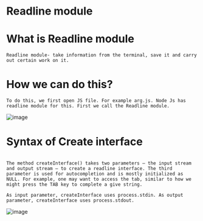# Readline module

# What is Readline module 

```
Readline module- take information from the terminal, save it and carry out certain work on it.
```

# How we can do this? 

```
To do this, we first open JS file. For example arg.js. Node Js has readline module for this. First we call the Readline module.

```

![image](https://user-images.githubusercontent.com/119097684/204079256-3892217f-1e67-4d05-80cf-01f551ab2a57.png)


# Syntax of Create interface

```

The method createInterface() takes two parameters – the input stream and output stream – to create a readline interface. The third parameter is used for autocompletion and is mostly initialized as NULL. For example, one may want to access the tab, similar to how we might press the TAB key to complete a give string.

As input parameter, createInterface uses process.stdin. As output parameter, createInterface uses process.stdout.

```

![image](https://user-images.githubusercontent.com/119097684/204077475-092755b6-6818-43ff-8edf-dafa038719e5.png)
